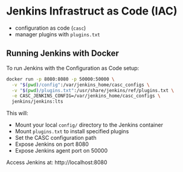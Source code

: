 # Jenkins Infrastruct as Code (IAC)
  - configuration as code (``casc``)
  - manager plugins with ``plugins.txt``
  
## Running Jenkins with Docker

To run Jenkins with the Configuration as Code setup:

```bash
docker run -p 8080:8080 -p 50000:50000 \
  -v "$(pwd)/config":/var/jenkins_home/casc_configs \
  -v "$(pwd)/plugins.txt":/usr/share/jenkins/ref/plugins.txt \
  -e CASC_JENKINS_CONFIG=/var/jenkins_home/casc_configs \
  jenkins/jenkins:lts
```

This will:
- Mount your local `config/` directory to the Jenkins container
- Mount `plugins.txt` to install specified plugins
- Set the CASC configuration path
- Expose Jenkins on port 8080
- Expose Jenkins agent port on 50000

Access Jenkins at: http://localhost:8080